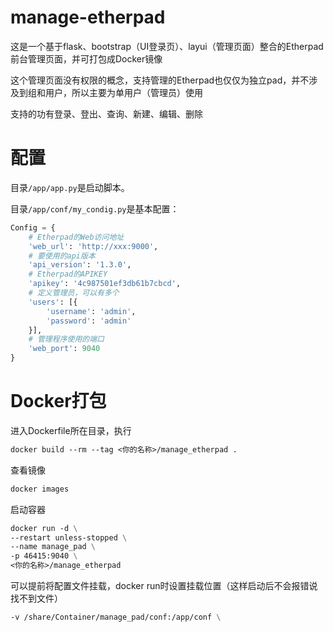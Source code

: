 # manage-etherpad
这是一个基于flask、bootstrap（UI登录页）、layui（管理页面）整合的Etherpad前台管理页面，并可打包成Docker镜像

这个管理页面没有权限的概念，支持管理的Etherpad也仅仅为独立pad，并不涉及到组和用户，所以主要为单用户（管理员）使用

支持的功有登录、登出、查询、新建、编辑、删除

# 配置

目录`/app/app.py`是启动脚本。

目录`/app/conf/my_condig.py`是基本配置：
``` python
Config = {
    # Etherpad的Web访问地址
    'web_url': 'http://xxx:9000',
    # 要使用的api版本
    'api_version': '1.3.0',
    # Etherpad的APIKEY
    'apikey': '4c987501ef3db61b7cbcd',
    # 定义管理员，可以有多个
    'users': [{
        'username': 'admin',
        'password': 'admin'
    }],
    # 管理程序使用的端口
    'web_port': 9040
}
```

# Docker打包

进入Dockerfile所在目录，执行

``` dockerfile
docker build --rm --tag <你的名称>/manage_etherpad .
```

查看镜像

``` dockerfile
docker images
```

启动容器
``` dockerfile
docker run -d \
--restart unless-stopped \
--name manage_pad \
-p 46415:9040 \
<你的名称>/manage_etherpad
```

可以提前将配置文件挂载，docker run时设置挂载位置（这样启动后不会报错说找不到文件）
``` dockerfile
-v /share/Container/manage_pad/conf:/app/conf \
```
